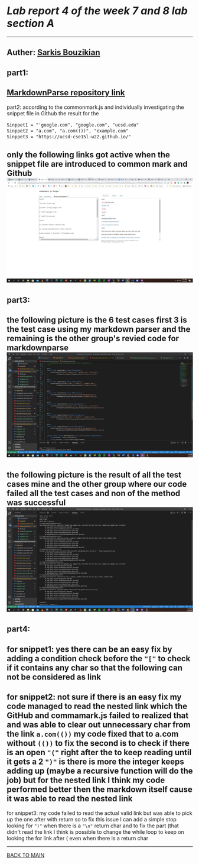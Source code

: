 
# ***Lab report 4 of the week 7 and 8 lab section A***
---
Auther: **[Sarkis Bouzikian](https://github.com/oplikos)**
---
part1:
---
[MarkdownParse repository link](https://github.com/oplikos/markdown-parse)
---
part2:
according to the commonmark.js and individually investigating the snippet file in Github the result for the 
```
Sinppet1 = "'google.com", "google.com", "ucsd.edu"
Sinppet2 = "a.com", "a.com(())", "example.com"
Sinppet3 = "https://ucsd-cse15l-w22.github.io/"
```
only the following links got active when the snippet file are introduced to common mark and Github
![commonmark.js](common-mark-js.jpg)
---
part3:
---
the following picture is the 6 test cases first 3 is the test case using my markdown parser and the remaining is the other group's revied code for markdownparse
![TestCase](all-test-cases-in-markdowntest.jpg)
---
the following picture is the result of all the test cases mine and the other group where our code failed all the test cases and non of the method was successful
![result](resuolt-obtain-running-the-test-on-both.jpg)
---
part4: 
---
for snippet1: yes there can be an easy fix by adding a condition check before the ```"["``` to check if it contains any char so that the following can not be considered as link
---
for snippet2: not sure if there is an easy fix my code managed to read the nested link which the GitHub and commamark.js failed to realized that and was able to clear out unnecessary char from the link ```a.com(())``` my code fixed that to a.com without ```(())``` to fix the second is to check if there is an open ```"("``` right after the to keep reading until it gets a 2 ```")"``` is there is more the integer keeps adding up (maybe a recursive function will do the job) but for the nested link I think my code performed better then the markdown itself cause it was able to read the nested link
---
for snippet3: my code failed to read the actual valid link but was able to pick up the one after with return so to fix this issue I can add a simple stop looking for ```")"``` when there is a ```"\n"``` return char and to fix the part (that didn't read the link I think is possible to change the while loop to keep on looking the for link after ( even when there is a return char 

---
[BACK TO MAIN](https://oplikos.github.io/cse15l-lab-reports/)
